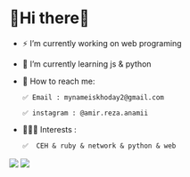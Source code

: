 #                                                         🎩Hi there🎩



- ⚡  I’m currently working on web programing
- 🌱 I’m currently learning js & python

- 🎩 How to reach me:

      ✅ Email : mynameiskhoday2@gmail.com

      ✅ instagram : @amir.reza.anamii

- 👨🏻‍💻 Interests :

      ✅  CEH & ruby & network & python & web

<a href="https://github.com/Mr0-0Magician">
<img align="center" src="https://github-readme-stats.vercel.app/api?username=Mr0-0Magician&show_icons=true&count_private=true&include_all_commits=true&theme=dark" /></a>
<a href="https://github.com/Mr0-0Magician">
<img align="center" src="https://github-readme-stats.vercel.app/api/top-langs/?username=Mr0-0Magician&theme=dark" />
</a>
